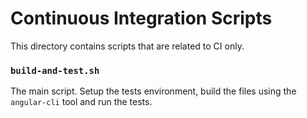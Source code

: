 # Continuous Integration Scripts

This directory contains scripts that are related to CI only.

### `build-and-test.sh`

The main script. Setup the tests environment, build the files using the `angular-cli` tool and run the tests.

